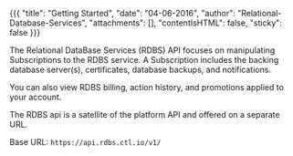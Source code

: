 {{{ "title": "Getting Started",
        "date": "04-06-2016",
        "author": "Relational-Database-Services",
        "attachments": [],
        "contentIsHTML": false,
        "sticky": false
}}}

The Relational DataBase Services (RDBS) API focuses on manipulating Subscriptions to the RDBS service. A Subscription includes the backing database server(s), certificates, database backups, and notifications.

You can also view RDBS billing, action history, and promotions applied to your account.

The RDBS api is a satellite of the platform API and offered on a separate URL.

Base URL: `https://api.rdbs.ctl.io/v1/`

